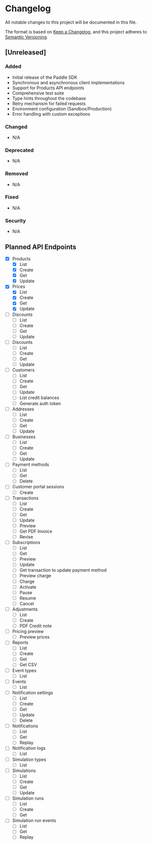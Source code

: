 # Changelog

All notable changes to this project will be documented in this file.

The format is based on [Keep a Changelog](https://keepachangelog.com/en/1.0.0/),
and this project adheres to [Semantic Versioning](https://semver.org/spec/v2.0.0.html).

## [Unreleased]

### Added
- Initial release of the Paddle SDK
- Synchronous and asynchronous client implementations
- Support for Products API endpoints
- Comprehensive test suite
- Type hints throughout the codebase
- Retry mechanism for failed requests
- Environment configuration (Sandbox/Production)
- Error handling with custom exceptions

### Changed
- N/A

### Deprecated
- N/A

### Removed
- N/A

### Fixed
- N/A

### Security
- N/A

## Planned API Endpoints

- [x] Products
  - [x] List
  - [x] Create
  - [x] Get
  - [x] Update

- [x] Prices
  - [x] List
  - [x] Create
  - [x] Get
  - [x] Update

- [ ] Discounts
  - [ ] List
  - [ ] Create
  - [ ] Get
  - [ ] Update

- [ ] Discounts
  - [ ] List
  - [ ] Create
  - [ ] Get
  - [ ] Update

- [ ] Customers
  - [ ] List
  - [ ] Create
  - [ ] Get
  - [ ] Update
  - [ ] List credit balances
  - [ ] Generate auth token

- [ ] Addresses
  - [ ] List
  - [ ] Create
  - [ ] Get
  - [ ] Update

- [ ] Businesses
  - [ ] List
  - [ ] Create
  - [ ] Get
  - [ ] Update

- [ ] Payment methods
  - [ ] List
  - [ ] Get
  - [ ] Delete

- [ ] Customer portal sessions
  - [ ] Create

- [ ] Transactions
  - [ ] List
  - [ ] Create
  - [ ] Get
  - [ ] Update
  - [ ] Preview
  - [ ] Get PDF Invoice
  - [ ] Revise

- [ ] Subscriptions
  - [ ] List
  - [ ] Get
  - [ ] Preview
  - [ ] Update
  - [ ] Get transaction to update payment method
  - [ ] Preview charge
  - [ ] Charge
  - [ ] Activate
  - [ ] Pause
  - [ ] Resume
  - [ ] Cancel

- [ ] Adjustments
  - [ ] List
  - [ ] Create
  - [ ] PDF Credit note

- [ ] Pricing preview
  - [ ] Preview prices

- [ ] Reports
  - [ ] List
  - [ ] Create
  - [ ] Get
  - [ ] Get CSV

- [ ] Event types
  - [ ] List

- [ ] Events
  - [ ] List

- [ ] Notification settings
  - [ ] List
  - [ ] Create
  - [ ] Get
  - [ ] Update
  - [ ] Delete

- [ ] Notifications
  - [ ] List
  - [ ] Get
  - [ ] Replay

- [ ] Notification logs
  - [ ] List

- [ ] Simulation types
  - [ ] List

- [ ] Simulations
  - [ ] List
  - [ ] Create
  - [ ] Get
  - [ ] Update

- [ ] Simulation runs
  - [ ] List
  - [ ] Create
  - [ ] Get

- [ ] Simulation run events
  - [ ] List
  - [ ] Get
  - [ ] Replay